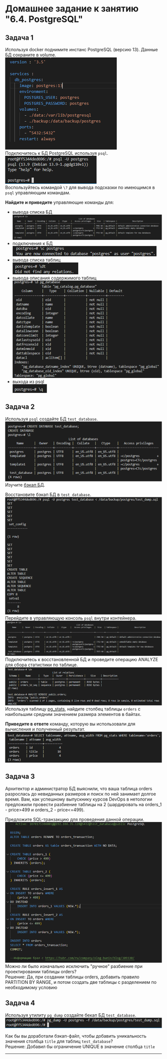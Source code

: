 # Домашнее задание к занятию "6.4. PostgreSQL"

## Задача 1

Используя docker поднимите инстанс PostgreSQL (версию 13). Данные БД сохраните в volume.
![img.png](img/img.png)  
Подключитесь к БД PostgreSQL используя `psql`.
![img_1.png](img/img_1.png)  
Воспользуйтесь командой `\?` для вывода подсказки по имеющимся в `psql` управляющим командам.

**Найдите и приведите** управляющие команды для:
- вывода списка БД  
![img_2.png](img/img_2.png)  
- подключения к БД  
![img_3.png](img/img_3.png)  
- вывода списка таблиц  
![img_4.png](img/img_4.png)  
- вывода описания содержимого таблиц  
![img_5.png](img/img_5.png)  
- выхода из psql  
![img_6.png](img/img_6.png)  

## Задача 2

Используя `psql` создайте БД `test_database`.  
![img_7.png](img/img_7.png)  
Изучите [бэкап БД](https://github.com/netology-code/virt-homeworks/tree/virt-11/06-db-04-postgresql/test_data).  
  
Восстановите бэкап БД в `test_database`.  
![img_8.png](img/img_8.png)  
Перейдите в управляющую консоль `psql` внутри контейнера.  
![img_9.png](img/img_9.png)  
Подключитесь к восстановленной БД и проведите операцию ANALYZE для сбора статистики по таблице.  
![img_10.png](img/img_10.png)  
Используя таблицу [pg_stats](https://postgrespro.ru/docs/postgresql/12/view-pg-stats), найдите столбец таблицы `orders` 
с наибольшим средним значением размера элементов в байтах.  

**Приведите в ответе** команду, которую вы использовали для вычисления и полученный результат.  
![img_11.png](img/img_11.png)
## Задача 3

Архитектор и администратор БД выяснили, что ваша таблица orders разрослась до невиданных размеров и
поиск по ней занимает долгое время. Вам, как успешному выпускнику курсов DevOps в нетологии предложили
провести разбиение таблицы на 2 (шардировать на orders_1 - price>499 и orders_2 - price<=499).

Предложите SQL-транзакцию для проведения данной операции.  
![img_12.png](img/img_12.png)  
Можно ли было изначально исключить "ручное" разбиение при проектировании таблицы orders?  
Решение: Да, при создании таблицы orders, добавить правило PARTITION BY RANGE, и потом создать две таблицы с разделением по необходимому условию
## Задача 4

Используя утилиту `pg_dump` создайте бекап БД `test_database`.  
![img_13.png](img/img_13.png)  

Как бы вы доработали бэкап-файл, чтобы добавить уникальность значения столбца `title` для таблиц `test_database`?  
Решение: Добавил бы ограничение UNIQUE в значение столбца `title`

---